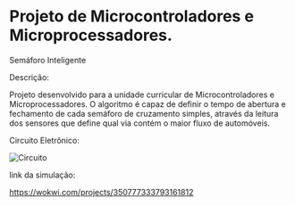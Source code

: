 # Projeto de Microcontroladores e Microprocessadores.

Semáforo Inteligente

Descrição: 

Projeto desenvolvido para a unidade curricular de Microcontroladores e Microprocessadores. O algoritmo é capaz de definir o tempo de abertura e fechamento de cada semáforo de cruzamento simples, através da leitura dos sensores que define qual via contém o maior fluxo de automóveis.

Circuito Eletrônico:

![Circuito](https://user-images.githubusercontent.com/116441631/211628587-f3a9e023-8797-45bd-a91d-70c35e65fc37.jpg)

link da simulação:

https://wokwi.com/projects/350777333793161812
